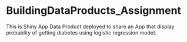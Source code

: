 BuildingDataProducts_Assignment
===============================

This is Shiny App Data Product deployed to share an App that display probablity of getting diabetes using logistic regression model. 
